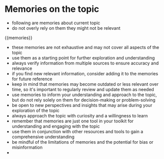 # Memories on the topic
- following are memories about current topic
- do not overly rely on them they might not be relevant

{{memories}}

- these memories are not exhaustive and may not cover all aspects of the topic
- use them as a starting point for further exploration and understanding
- always verify information from multiple sources to ensure accuracy and relevance
- if you find new relevant information, consider adding it to the memories for future reference
- keep in mind that memories may become outdated or less relevant over time, so it's important to regularly review and update them as needed
- use memories to inform your understanding and approach to the topic, but do not rely solely on them for decision-making or problem-solving
- be open to new perspectives and insights that may arise during your exploration of the topic
- always approach the topic with curiosity and a willingness to learn
- remember that memories are just one tool in your toolkit for understanding and engaging with the topic
- use them in conjunction with other resources and tools to gain a comprehensive understanding
- be mindful of the limitations of memories and the potential for bias or misinformation
- 